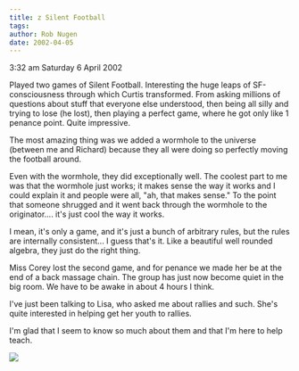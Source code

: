 ```yaml
---
title: z Silent Football
tags: 
author: Rob Nugen
date: 2002-04-05
---
```


<p class=date>3:32 am Saturday 6 April 2002</p>

<p>Played two games of Silent Football.  Interesting the huge leaps of
SF-consciousness through which Curtis transformed.  From asking
millions of questions about stuff that everyone else understood, then
being all silly and trying to lose (he lost), then playing a perfect
game, where he got only like 1 penance point.  Quite impressive.</p>

<p>The most amazing thing was we added a wormhole to the universe
(between me and Richard) because they all were doing so perfectly
moving the football around.</p>

<p>Even with the wormhole, they did exceptionally well.  The coolest
part to me was that the wormhole just works; it makes sense the way it
works and I could explain it and people were all, "ah, that makes
sense."  To the point that someone shrugged and it went back through
the wormhole to the originator.... it's just cool the way it
works.</p>

<p>I mean, it's only a game, and it's just a bunch of arbitrary rules,
but the rules are internally consistent...  I guess that's it.  Like a
beautiful well rounded algebra, they just do the right thing.</p>

<p>Miss Corey lost the second game, and for penance we made her be at
the end of a back massage chain.  The group has just now become quiet
in the big room.  We have to be awake in about 4 hours I think.</p>

<p>I've just been talking to Lisa, who asked me about rallies and
such.  She's quite interested in helping get her youth to rallies.</p>

<p>I'm glad that I seem to know so much about them and that I'm here
to help teach.</p>

<p><img src='/images/rob/wL-ROB.gif'/></p>
